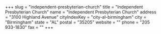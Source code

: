 +++
slug = "independent-presbyterian-church"
title = "Independent Presbyterian Church"
name = "Independent Presbyterian Church"
address = "3100 Highland Avenue"
cityIndexKey = "city-al-birmingham"
city = "Birmingham"
state = "AL"
postal = "35205"
website = ""
phone = "205 933-1830"
fax = ""
+++
